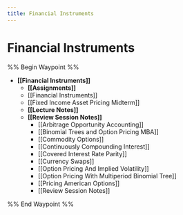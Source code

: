 ```yaml
---
title: Financial Instruments
---
```


# Financial Instruments

%% Begin Waypoint %%

- **[[Financial Instruments]]**
	- **[[Assignments]]**
	- [[Financial Instruments]]
	- [[Fixed Income Asset Pricing Midterm]]
	- **[[Lecture Notes]]**
	- **[[Review Session Notes]]**
		- [[Arbitrage Opportunity Accounting]]
		- [[Binomial Trees and Option Pricing MBA]]
		- [[Commodity Options]]
		- [[Continuously Compounding Interest]]
		- [[Covered Interest Rate Parity]]
		- [[Currency Swaps]]
		- [[Option Pricing And Implied Volatility]]
		- [[Option Pricing With Multiperiod Binomial Tree]]
		- [[Pricing American Options]]
		- [[Review Session Notes]]

%% End Waypoint %%
